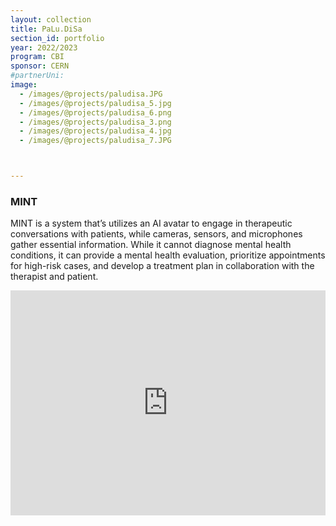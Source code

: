 ```yaml
---
layout: collection
title: PaLu.DiSa
section_id: portfolio
year: 2022/2023
program: CBI
sponsor: CERN
#partnerUni:
image:
  - /images/@projects/paludisa.JPG
  - /images/@projects/paludisa_5.jpg
  - /images/@projects/paludisa_6.png
  - /images/@projects/paludisa_3.png
  - /images/@projects/paludisa_4.jpg
  - /images/@projects/paludisa_7.JPG



---
```


### **MINT** 

MINT is a system that’s utilizes an AI avatar to engage in therapeutic conversations with patients, while cameras, sensors, and microphones gather essential information. While it cannot diagnose mental health conditions, it can provide a mental health evaluation, prioritize appointments for high-risk cases, and develop a treatment plan in collaboration with the therapist and patient.
<iframe src="https://player.vimeo.com/video/829814928?h=60343208a7" width="100%" height="360" frameborder="0" allow="autoplay; fullscreen" allowfullscreen></iframe>

